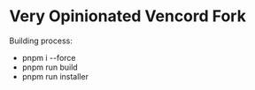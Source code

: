 # Very Opinionated Vencord Fork

Building process:

-   pnpm i --force
-   pnpm run build
-   pnpm run installer
